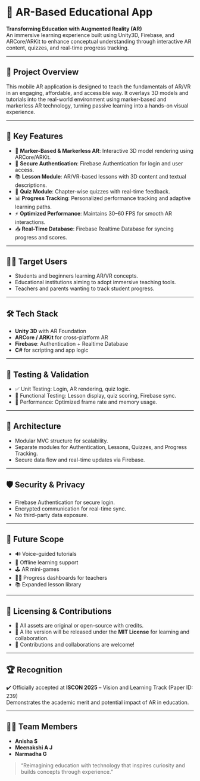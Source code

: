 # 📱 AR-Based Educational App

**Transforming Education with Augmented Reality (AR)**  
An immersive learning experience built using Unity3D, Firebase, and ARCore/ARKit to enhance conceptual understanding through interactive AR content, quizzes, and real-time progress tracking.

---

## 🎯 Project Overview

This mobile AR application is designed to teach the fundamentals of AR/VR in an engaging, affordable, and accessible way. It overlays 3D models and tutorials into the real-world environment using marker-based and markerless AR technology, turning passive learning into a hands-on visual experience.

---

## 🧠 Key Features

- 📱 **Marker-Based & Markerless AR**: Interactive 3D model rendering using ARCore/ARKit.
- 🔐 **Secure Authentication**: Firebase Authentication for login and user access.
- 📚 **Lesson Module**: AR/VR-based lessons with 3D content and textual descriptions.
- 📝 **Quiz Module**: Chapter-wise quizzes with real-time feedback.
- 📊 **Progress Tracking**: Personalized performance tracking and adaptive learning paths.
- ⚡ **Optimized Performance**: Maintains 30–60 FPS for smooth AR interactions.
- 📥 **Real-Time Database**: Firebase Realtime Database for syncing progress and scores.

---

## 👩‍🏫 Target Users

- Students and beginners learning AR/VR concepts.
- Educational institutions aiming to adopt immersive teaching tools.
- Teachers and parents wanting to track student progress.

---

## 🛠️ Tech Stack

- **Unity 3D** with AR Foundation
- **ARCore / ARKit** for cross-platform AR
- **Firebase**: Authentication + Realtime Database
- **C#** for scripting and app logic

---

## 🧪 Testing & Validation

- ✅ Unit Testing: Login, AR rendering, quiz logic.
- 🔄 Functional Testing: Lesson display, quiz scoring, Firebase sync.
- 🚀 Performance: Optimized frame rate and memory usage.

---

## 📌 Architecture

- Modular MVC structure for scalability.
- Separate modules for Authentication, Lessons, Quizzes, and Progress Tracking.
- Secure data flow and real-time updates via Firebase.

---

## 🛡️ Security & Privacy

- Firebase Authentication for secure login.
- Encrypted communication for real-time sync.
- No third-party data exposure.

---

## 🏁 Future Scope

- 🔊 Voice-guided tutorials
- 📴 Offline learning support
- 🕹️ AR mini-games
- 👨‍🏫 Progress dashboards for teachers
- 📚 Expanded lesson library

---

## 📄 Licensing & Contributions

- 🧾 All assets are original or open-source with credits.
- 📂 A lite version will be released under the **MIT License** for learning and collaboration.
- 🤝 Contributions and collaborations are welcome!

---

## 🏆 Recognition

✔️ Officially accepted at **ISCON 2025** – Vision and Learning Track (Paper ID: 239)  
Demonstrates the academic merit and potential impact of AR in education.

---

## 🙋‍♀️ Team Members

- **Anisha S** 
- **Meenakshi A J**  
- **Narmadha G**


> “Reimagining education with technology that inspires curiosity and builds concepts through experience.”
